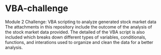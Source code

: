 # VBA-challenge
Module 2 Challenge: VBA scripting to analyze generated stock market data
The attachments in this repository include the outcome of the analysis of the stock market data provided. The detailed of the VBA script is also included which breaks down different types of variables, conditionals, functions, and interations used to organize and clean the data for a better analysis.

